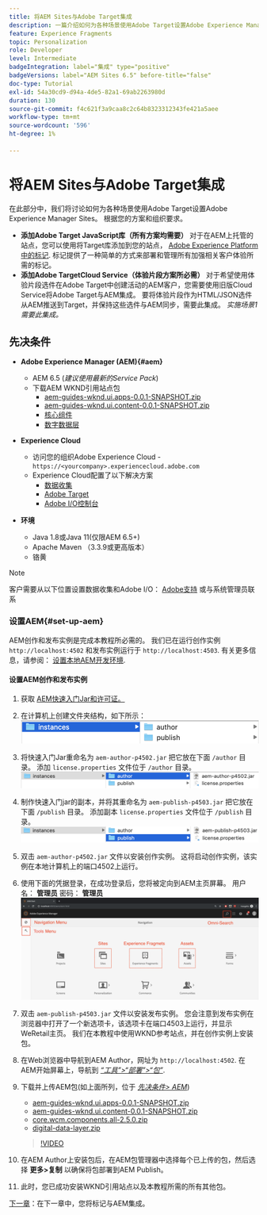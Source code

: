```yaml
---
title: 将AEM Sites与Adobe Target集成
description: 一篇介绍如何为各种场景使用Adobe Target设置Adobe Experience Manager的文章。
feature: Experience Fragments
topic: Personalization
role: Developer
level: Intermediate
badgeIntegration: label="集成" type="positive"
badgeVersions: label="AEM Sites 6.5" before-title="false"
doc-type: Tutorial
exl-id: 54a30cd9-d94a-4de5-82a1-69ab2263980d
duration: 130
source-git-commit: f4c621f3a9caa8c2c64b8323312343fe421a5aee
workflow-type: tm+mt
source-wordcount: '596'
ht-degree: 1%

---
```


# 将AEM Sites与Adobe Target集成

在此部分中，我们将讨论如何为各种场景使用Adobe Target设置Adobe Experience Manager Sites。 根据您的方案和组织要求。

* **添加Adobe Target JavaScript库（所有方案均需要）**
对于在AEM上托管的站点，您可以使用将Target库添加到您的站点， [Adobe Experience Platform中的标记](https://experienceleague.adobe.com/docs/experience-platform/tags/home.html). 标记提供了一种简单的方式来部署和管理所有加强相关客户体验所需的标记。
* **添加Adobe TargetCloud Service（体验片段方案所必需）**
对于希望使用体验片段选件在Adobe Target中创建活动的AEM客户，您需要使用旧版Cloud Service将Adobe Target与AEM集成。 要将体验片段作为HTML/JSON选件从AEM推送到Target，并保持这些选件与AEM同步，需要此集成。 *实施场景1需要此集成。*

## 先决条件

* **Adobe Experience Manager (AEM){#aem}**
   * AEM 6.5 (*建议使用最新的Service Pack*)
   * 下载AEM WKND引用站点包
      * [aem-guides-wknd.ui.apps-0.0.1-SNAPSHOT.zip](https://github.com/adobe/aem-guides-wknd/releases/download/archetype-18.1/aem-guides-wknd.ui.apps-0.0.1-SNAPSHOT.zip)
      * [aem-guides-wknd.ui.content-0.0.1-SNAPSHOT.zip](https://github.com/adobe/aem-guides-wknd/releases/download/archetype-18.1/aem-guides-wknd.ui.content-0.0.1-SNAPSHOT.zip)
      * [核心组件](https://github.com/adobe/aem-core-wcm-components/releases/download/core.wcm.components.reactor-2.5.0/core.wcm.components.all-2.5.0.zip)
      * [数字数据层](assets/implementation/digital-data-layer.zip)

* **Experience Cloud**
   * 访问您的组织Adobe Experience Cloud - `https://<yourcompany>.experiencecloud.adobe.com`
   * Experience Cloud配置了以下解决方案
      * [数据收集](https://experiencecloud.adobe.com)
      * [Adobe Target](https://experiencecloud.adobe.com)
      * [Adobe I/O控制台](https://console.adobe.io)

* **环境**
   * Java 1.8或Java 11(仅限AEM 6.5+)
   * Apache Maven （3.3.9或更高版本）
   * 铬黄

>[!NOTE]
>
> 客户需要从以下位置设置数据收集和Adobe I/O： [Adobe支持](https://helpx.adobe.com/cn/contact/enterprise-support.ec.html) 或与系统管理员联系

### 设置AEM{#set-up-aem}

AEM创作和发布实例是完成本教程所必需的。 我们已在运行创作实例 `http://localhost:4502` 和发布实例运行于 `http://localhost:4503`. 有关更多信息，请参阅： [设置本地AEM开发环境](https://helpx.adobe.com/experience-manager/kt/platform-repository/using/local-aem-dev-environment-article-setup.html).

#### 设置AEM创作和发布实例

1. 获取 [AEM快速入门Jar和许可证。](https://helpx.adobe.com/experience-manager/6-5/sites/deploying/using/deploy.html#GettingtheSoftware)
2. 在计算机上创建文件夹结构，如下所示：
   ![文件夹结构](assets/implementation/aem-setup-1.png)
3. 将快速入门Jar重命名为 `aem-author-p4502.jar` 把它放在下面 `/author` 目录。 添加 `license.properties` 文件位于 `/author` 目录。
   ![AEM创作实例](assets/implementation/aem-setup-author.png)
4. 制作快速入门jar的副本，并将其重命名为 `aem-publish-p4503.jar` 把它放在下面 `/publish` 目录。 添加副本 `license.properties` 文件位于 `/publish` 目录。
   ![AEM发布实例](assets/implementation/aem-setup-publish.png)
5. 双击 `aem-author-p4502.jar` 文件以安装创作实例。 这将启动创作实例，该实例在本地计算机上的端口4502上运行。
6. 使用下面的凭据登录，在成功登录后，您将被定向到AEM主页屏幕。
用户名： **管理员**
密码： **管理员**
   ![AEM发布实例](assets/implementation/aem-author-home-page.png)
7. 双击 `aem-publish-p4503.jar` 文件以安装发布实例。 您会注意到发布实例在浏览器中打开了一个新选项卡，该选项卡在端口4503上运行，并显示WeRetail主页。 我们在本教程中使用WKND参考站点，并在创作实例上安装包。
8. 在Web浏览器中导航到AEM Author，网址为 `http://localhost:4502`. 在AEM开始屏幕上，导航到 *[“工具”>“部署”>“包”](http://localhost:4502/crx/packmgr/index.jsp)*.
9. 下载并上传AEM包(如上面所列，位于 *[先决条件> AEM](#aem)*)
   * [aem-guides-wknd.ui.apps-0.0.1-SNAPSHOT.zip](https://github.com/adobe/aem-guides-wknd/releases/download/archetype-18.1/aem-guides-wknd.ui.apps-0.0.1-SNAPSHOT.zip)
   * [aem-guides-wknd.ui.content-0.0.1-SNAPSHOT.zip](https://github.com/adobe/aem-guides-wknd/releases/download/archetype-18.1/aem-guides-wknd.ui.content-0.0.1-SNAPSHOT.zip)
   * [core.wcm.components.all-2.5.0.zip](https://github.com/adobe/aem-core-wcm-components/releases/download/core.wcm.components.reactor-2.5.0/core.wcm.components.all-2.5.0.zip)
   * [digital-data-layer.zip](assets/implementation/digital-data-layer.zip)

   >[!VIDEO](https://video.tv.adobe.com/v/28377?quality=12&learn=on)
10. 在AEM Author上安装包后，在AEM包管理器中选择每个已上传的包，然后选择 **更多>复制** 以确保将包部署到AEM Publish。
11. 此时，您已成功安装WKND引用站点以及本教程所需的所有其他包。

[下一章](./using-launch-adobe-io.md)：在下一章中，您将标记与AEM集成。
